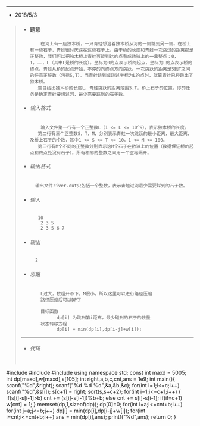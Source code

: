## 
---  

* 2018/5/3
>		
> *   #### 题意  
>       	  在河上有一座独木桥，一只青蛙想沿着独木桥从河的一侧跳到另一侧。在桥上有一些石子，青蛙很讨厌踩在这些石子上。由于桥的长度和青蛙一次跳过的距离都是正整数，我们可以把独木桥上青蛙可能到达的点看成数轴上的一串整点：0，1，……，L（其中L是桥的长度）。坐标为0的点表示桥的起点，坐标为L的点表示桥的终点。青蛙从桥的起点开始，不停的向终点方向跳跃。一次跳跃的距离是S到T之间的任意正整数（包括S,T）。当青蛙跳到或跳过坐标为L的点时，就算青蛙已经跳出了独木桥。
>		     题目给出独木桥的长度L，青蛙跳跃的距离范围S,T，桥上石子的位置。你的任务是确定青蛙要想过河，最少需要踩到的石子数。
> 
> *   ###### 输入格式
>       	  输入文件第一行有一个正整数L（1 <= L <= 10^9），表示独木桥的长度。
>			 第二行有三个正整数S，T，M，分别表示青蛙一次跳跃的最小距离，最大距离，及桥上石子的个数，其中1 <= S <= T <= 10，1 <= M <= 100。
>			 第三行有M个不同的正整数分别表示这M个石子在数轴上的位置（数据保证桥的起点和终点处没有石子）。所有相邻的整数之间用一个空格隔开。
> *   ######  输出格式
>        	输出文件river.out只包括一个整数，表示青蛙过河最少需要踩到的石子数。
>
> *	  ######  输入
>         	 10
>			  2 3 5
>			  2 3 5 6 7
>
>        
> *   ######  输出
>       	2
>
> *   ###### 思路
>			  L过大，数组开不下，M很小，所以这里可以进行路径压缩
>			  路径压缩后可以DP了
>
>			  目标函数
>					dp[i] 为跳到第i距离，最少碰到的石子的数量
>			  状态转移方程
>			  		dp[i] = min(dp[i],dp[i-j]+w[i]);
>---       
> *   ###### 代码
>       
>   ```cpp
#include <cstdio>
#include <cstring>
#include <algorithm>
using namespace std;
const int maxd = 5005;
int dp[maxd],w[maxd],s[105];
int right,a,b,c,cnt,ans = 1e9;
int main(){
    scanf("%d",&right);
    scanf("%d %d %d",&a,&b,&c);
    for(int i=1;i<=c;i++)
        scanf("%d",&s[i]);
    s[c+1] = right;
    sort(s,s+c+2);
    for(int i=1;i<=c+1;i++)
    {
        if(s[i]-s[i-1]>b)
            cnt += (s[i]-s[i-1])%b+b;
        else 
            cnt += s[i]-s[i-1];
        if(i!=c+1) w[cnt] = 1;
    }
    memset(dp,1,sizeof(dp));
    dp[0]=0;
    for(int i=a;i<=cnt+b;i++)
        for(int j=a;j<=b;j++)
            dp[i] = min(dp[i],dp[i-j]+w[i]);
    for(int i=cnt;i<=cnt+b;i++)
        ans = min(dp[i],ans);
    printf("%d",ans);
    return 0;
}
 ```